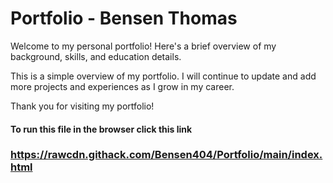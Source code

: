 # Portfolio - Bensen Thomas

Welcome to my personal portfolio! Here's a brief overview of my background, skills, and education details.


This is a simple overview of my portfolio. I will continue to update and add more projects and experiences as I grow in my career.

Thank you for visiting my portfolio!

#### To run this file in the browser click this link ###
###  https://rawcdn.githack.com/Bensen404/Portfolio/main/index.html
